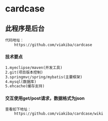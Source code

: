 # cardcase
## 此程序是后台
```html
代码地址：
	https://github.com/viakiba/cardcase
```
#### 技术要点
```html
1.myeclipse/maven(开发工具)
2.git(项目版本控制)
3.springmvc/spring/mybatis(主要框架)
4.mysql(数据库)
5.ehcache(缓存支持)
```
#### 交互使用get/post请求，数据格式为json
```html
查看如下地址：
	https://github.com/viakiba/cardcase/wiki
```